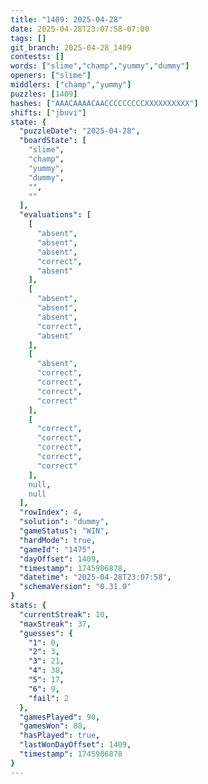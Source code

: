 ```yaml
---
title: "1409: 2025-04-28"
date: 2025-04-28T23:07:58-07:00
tags: []
git_branch: 2025-04-28_1409
contests: []
words: ["slime","champ","yummy","dummy"]
openers: ["slime"]
middlers: ["champ","yummy"]
puzzles: [1409]
hashes: ["AAACAAAACAACCCCCCCCCXXXXXXXXXX"]
shifts: ["jbuvi"]
state: {
  "puzzleDate": "2025-04-28",
  "boardState": [
    "slime",
    "champ",
    "yummy",
    "dummy",
    "",
    ""
  ],
  "evaluations": [
    [
      "absent",
      "absent",
      "absent",
      "correct",
      "absent"
    ],
    [
      "absent",
      "absent",
      "absent",
      "correct",
      "absent"
    ],
    [
      "absent",
      "correct",
      "correct",
      "correct",
      "correct"
    ],
    [
      "correct",
      "correct",
      "correct",
      "correct",
      "correct"
    ],
    null,
    null
  ],
  "rowIndex": 4,
  "solution": "dummy",
  "gameStatus": "WIN",
  "hardMode": true,
  "gameId": "1475",
  "dayOffset": 1409,
  "timestamp": 1745906878,
  "datetime": "2025-04-28T23:07:58",
  "schemaVersion": "0.31.0"
}
stats: {
  "currentStreak": 10,
  "maxStreak": 37,
  "guesses": {
    "1": 0,
    "2": 3,
    "3": 21,
    "4": 38,
    "5": 17,
    "6": 9,
    "fail": 2
  },
  "gamesPlayed": 90,
  "gamesWon": 88,
  "hasPlayed": true,
  "lastWonDayOffset": 1409,
  "timestamp": 1745906878
}
---
```

<!-- more -->
